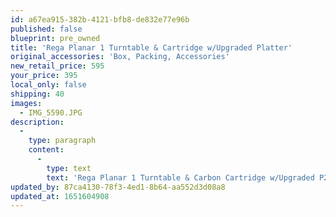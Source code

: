 ```yaml
---
id: a67ea915-382b-4121-bfb8-de832e77e96b
published: false
blueprint: pre_owned
title: 'Rega Planar 1 Turntable & Cartridge w/Upgraded Platter'
original_accessories: 'Box, Packing, Accessories'
new_retail_price: 595
your_price: 395
local_only: false
shipping: 40
images:
  - IMG_5590.JPG
description:
  -
    type: paragraph
    content:
      -
        type: text
        text: 'Rega Planar 1 Turntable & Carbon Cartridge w/Upgraded P2 Glass Platter. Turntable is in excellent physical and functional condition with original box, packing and accessories. Table sold new for $595.00 with glass platter upgrade. '
updated_by: 87ca4130-78f3-4ed1-8b64-aa552d3d08a8
updated_at: 1651604908
---
```

